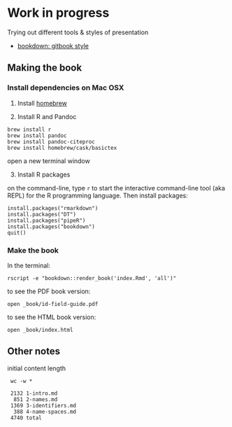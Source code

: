 # Work in progress

Trying out different tools & styles of presentation
* [bookdown: gitbook style](bookdown-gitbook/)


## Making the book

### Install dependencies on Mac OSX

1. Install [homebrew](https://brew.sh/)

2. Install R and Pandoc

```
brew install r
brew install pandoc
brew install pandoc-citeproc
brew install homebrew/cask/basictex
```

open a new terminal window


3. Install R packages

on the command-line, type `r` to start the interactive command-line tool (aka REPL) for the R programming language. Then install packages:

```
install.packages("rmarkdown")
install.packages("DT")
install.packages("pipeR")
install.packages("bookdown")
quit()
```

### Make the book

In the terminal:
```
rscript -e "bookdown::render_book('index.Rmd', 'all')"
```


to see the PDF book version:
```
open _book/id-field-guide.pdf
```

to see the HTML book version:
```
open _book/index.html
```

## Other notes

initial content length

```
 wc -w *

 2132 1-intro.md
  851 2-names.md
 1369 3-identifiers.md
  388 4-name-spaces.md
 4740 total
```